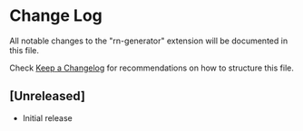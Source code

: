 # Change Log
All notable changes to the "rn-generator" extension will be documented in this file.

Check [Keep a Changelog](http://keepachangelog.com/) for recommendations on how to structure this file.

## [Unreleased]
- Initial release